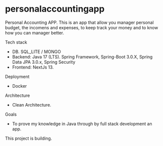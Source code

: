 # personalaccountingapp
Personal Accounting APP.
This is an app that allow you manager personal budget, the incomens and expenses,  to keep track your money and to know how you can manager better.

Tech stack
* DB. SQL_LITE / MONGO
* Backend:  Java 17 (LTS). Spring Framework,  Spring-Boot 3.0.X, Spring Data JPA 3.0.x,  Spring Security  
* Frontend: NextJs 13.

Deployment
* Docker

Architecture
* Clean Architecture.

Goals
* To prove my knowledge in Java through by full stack development an app.

This project is building.
